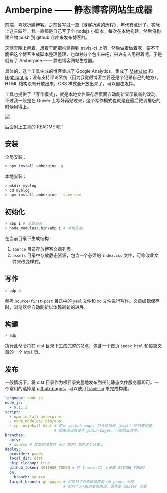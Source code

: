 # Amberpine —— 静态博客网站生成器

前端，喜欢折腾博客。之前曾写过一篇《博客折腾的历程》，年代有点远了。实际上这三四年，我一直都是自己写了个 nodejs 小脚本，每次在本地构建，然后将构建产物 push 到 github 仓库来发布博客的。

这两天晚上闲着，想着干脆把构建搬到 travis-ci 上吧，然后做着做着呢，要不干脆把这个博客生成脚本整理整理，也单独分个包出来吧，兴许有人用得着呢。于是就有了 Amberpine —— 静态博客网站生成器。

具体的，这个工具生成的博客集成了 Google Analytics，集成了 [MathJax](https://www.mathjax.org/) 和 [Highlight.js](https://highlightjs.org/)；没有支持评论系统（因为我觉得博客主要还是个记录自己的地方）。HTML 结构没有开放出来，CSS 样式全开放出来了，可以自由发挥。

工具也提供了「写作模式」，就是本地文件保存后页面自动刷新显示最新的改动。不过我一般是在 Quiver 上写好再贴过来，这个写作模式也就是在最后微调排版的时候用得上。

![](https://xieguanglei.oss-cn-hangzhou.aliyuncs.com/blog-post/2019-5-28/dev.gif)

后面附上工具的 README 吧：

## 安装

全局安装：

```bash
> npm install amberpine -g
```

本地安装：

```bash
> mkdir myblog
> cd myblog
> npm install amberpine --save-dev
```

## 初始化

```bash
> abp i # 全局安装
> node_modules/.bin/abp i # 本地安装
```

在当前目录下生成结构：
1. `source` 目录存放博客文章列表。
2. `assets` 目录中存放静态资源，包含一个必须的 `index.css` 文件，可修改此文件来改变样式。

## 写作

```bash
> adp d
```

参考 `source/first-post` 目录中的 `yaml` 文件和 `md` 文件进行写作。文章编辑保存时，浏览器会自动刷新以体现最新的进展。

## 构建

```bash
> adp
```

执行此命令将在 dist 目录下生成完整的站点，包含一个首页 `index.html` 和每篇文章的一个 `html` 页。

## 发布

一般情况下，将 dist 目录作为根目录完整地发布到任何静态文件服务器即可。一个常用的选择是 [github-pages](https://pages.github.com/)。可以使用 [travis-ci](https://docs.travis-ci.com/user/deployment/pages/) 来完成构建。

```yml
language: node_js
node_js:
  - 9.11.2
script:
  - npm install amberpine
  - node_modules/.bin/abp
  - cp .nojekyll dist # 防止 githuh-pages 将仓库当做 jekyll 项目来构建，
                      # 如果你没有使用 gitub-pages，可删除此文件。
branches:
  only:
  - source # 文章的源文件（md 文件）放在这个分支上
deploy:
  provider: pages
  local_dir: dist
  skip_cleanup: true
  github_token: $GITHUB_TOKEN # 在 Travis-CI 上设置 GITHUB_TOKEN
  on:
    branch: source
  target_branch: gh-pages # 对项目主页来说通常是 gh-pages 分支
                          # 但对个人/组织主页来说，通常是 master 分支
```
